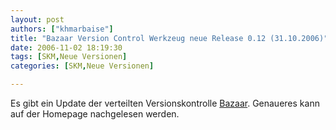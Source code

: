 ```yaml
---
layout: post
authors: ["khmarbaise"]
title: "Bazaar Version Control Werkzeug neue Release 0.12 (31.10.2006)"
date: 2006-11-02 18:19:30
tags: [SKM,Neue Versionen]
categories: [SKM,Neue Versionen]

---
```

Es gibt ein Update der verteilten Versionskontrolle [Bazaar](http://bazaar-vcs.org "Bazaar"). Genaueres kann auf der Homepage nachgelesen werden.
